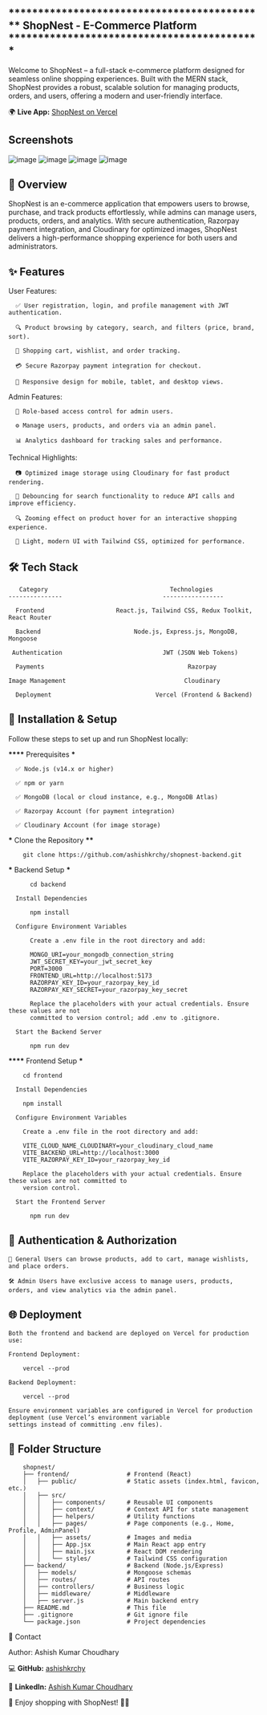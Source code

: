 ## ******************************************** ShopNest - E-Commerce Platform ******************************************* ##
Welcome to ShopNest – a full-stack e-commerce platform designed for seamless online shopping experiences. Built
with the MERN stack, ShopNest provides a robust, scalable solution for managing products, orders, and users,
offering a modern and user-friendly interface.

🌍 **Live App:** [ShopNest on Vercel](https://shop-nest-mern-ff35.vercel.app/)

## Screenshots

![image](https://github.com/user-attachments/assets/d63dbbde-40a6-496e-8bdc-f08a088fe862)
![image](https://github.com/user-attachments/assets/5ee79824-2181-4a90-825a-a7eb7bf2cf46)
![image](https://github.com/user-attachments/assets/ec7883a9-d59c-4c8d-97bd-5f3e337487dc)
![image](https://github.com/user-attachments/assets/32bd4506-b971-4260-8df9-9030ee3d24aa)


## 🌟 Overview

ShopNest is an e-commerce application that empowers users to browse, purchase, and track products effortlessly,
while admins can manage users, products, orders, and analytics. With secure authentication, Razorpay payment
integration, and Cloudinary for optimized images, ShopNest delivers a high-performance shopping experience
for both users and administrators.

## ✨ Features

User Features:

      ✅ User registration, login, and profile management with JWT authentication.

      🔍 Product browsing by category, search, and filters (price, brand, sort).

      🛒 Shopping cart, wishlist, and order tracking.

      💳 Secure Razorpay payment integration for checkout.

      📱 Responsive design for mobile, tablet, and desktop views.

Admin Features:

      🔐 Role-based access control for admin users.

      ⚙️ Manage users, products, and orders via an admin panel.

      📊 Analytics dashboard for tracking sales and performance.

Technical Highlights:

      📷 Optimized image storage using Cloudinary for fast product rendering.

      🔄 Debouncing for search functionality to reduce API calls and improve efficiency.

      🔍 Zooming effect on product hover for an interactive shopping experience.

      🎨 Light, modern UI with Tailwind CSS, optimized for performance.

## 🛠️ Tech Stack

       Category                                  Technologies
    ---------------                            -----------------

      Frontend                    React.js, Tailwind CSS, Redux Toolkit, React Router

      Backend                          Node.js, Express.js, MongoDB, Mongoose

     Authentication                            JWT (JSON Web Tokens)

      Payments                                        Razorpay

    Image Management                                 Cloudinary

      Deployment                             Vercel (Frontend & Backend)


## 🔧 Installation & Setup

Follow these steps to set up and run ShopNest locally:

******\*\*\*\******* Prerequisites ********\*********

      ✅ Node.js (v14.x or higher)

      ✅ npm or yarn

      ✅ MongoDB (local or cloud instance, e.g., MongoDB Atlas)

      ✅ Razorpay Account (for payment integration)

      ✅ Cloudinary Account (for image storage)

********\********* Clone the Repository ******\*\*******

        git clone https://github.com/ashishkrchy/shopnest-backend.git

********\********* Backend Setup **********\***********

          cd backend

      Install Dependencies

          npm install

      Configure Environment Variables

          Create a .env file in the root directory and add:

          MONGO_URI=your_mongodb_connection_string
          JWT_SECRET_KEY=your_jwt_secret_key
          PORT=3000
          FRONTEND_URL=http://localhost:5173
          RAZORPAY_KEY_ID=your_razorpay_key_id
          RAZORPAY_KEY_SECRET=your_razorpay_key_secret

          Replace the placeholders with your actual credentials. Ensure these values are not
          committed to version control; add .env to .gitignore.

      Start the Backend Server

          npm run dev

********\*\*\*\********* Frontend Setup ****************\*****************

        cd frontend

      Install Dependencies

        npm install

      Configure Environment Variables

        Create a .env file in the root directory and add:

        VITE_CLOUD_NAME_CLOUDINARY=your_cloudinary_cloud_name
        VITE_BACKEND_URL=http://localhost:3000
        VITE_RAZORPAY_KEY_ID=your_razorpay_key_id

        Replace the placeholders with your actual credentials. Ensure these values are not committed to
        version control.

      Start the Frontend Server

          npm run dev

## 🔐 Authentication & Authorization

    👥 General Users can browse products, add to cart, manage wishlists, and place orders.

    🛠️ Admin Users have exclusive access to manage users, products, orders, and view analytics via the admin panel.

## 🌐 Deployment

    Both the frontend and backend are deployed on Vercel for production use:

    Frontend Deployment:

        vercel --prod

    Backend Deployment:

        vercel --prod

    Ensure environment variables are configured in Vercel for production deployment (use Vercel’s environment variable
    settings instead of committing .env files).

## 📂 Folder Structure

        shopnest/
        ├── frontend/                # Frontend (React)
        │   ├── public/              # Static assets (index.html, favicon, etc.)
        │   ├── src/
        │   │   ├── components/      # Reusable UI components
        │   │   ├── context/         # Context API for state management
        │   │   ├── helpers/         # Utility functions
        │   │   ├── pages/           # Page components (e.g., Home, Profile, AdminPanel)
        │   │   ├── assets/          # Images and media
        │   │   ├── App.jsx          # Main React app entry
        │   │   ├── main.jsx         # React DOM rendering
        │   │   └── styles/          # Tailwind CSS configuration
        ├── backend/                 # Backend (Node.js/Express)
        │   ├── models/              # Mongoose schemas
        │   ├── routes/              # API routes
        │   ├── controllers/         # Business logic
        │   ├── middleware/          # Middleware
        │   ├── server.js            # Main backend entry
        ├── README.md                # This file
        ├── .gitignore               # Git ignore file
        └── package.json             # Project dependencies

📧 Contact

Author: Ashish Kumar Choudhary

💻 **GitHub:** [ashishkrchy](https://github.com/ashishkrchy)

💼 **LinkedIn:** [Ashish Kumar Choudhary](https://www.linkedin.com/in/ashishkrchy)


🎉 Enjoy shopping with ShopNest! 🛒🔥
